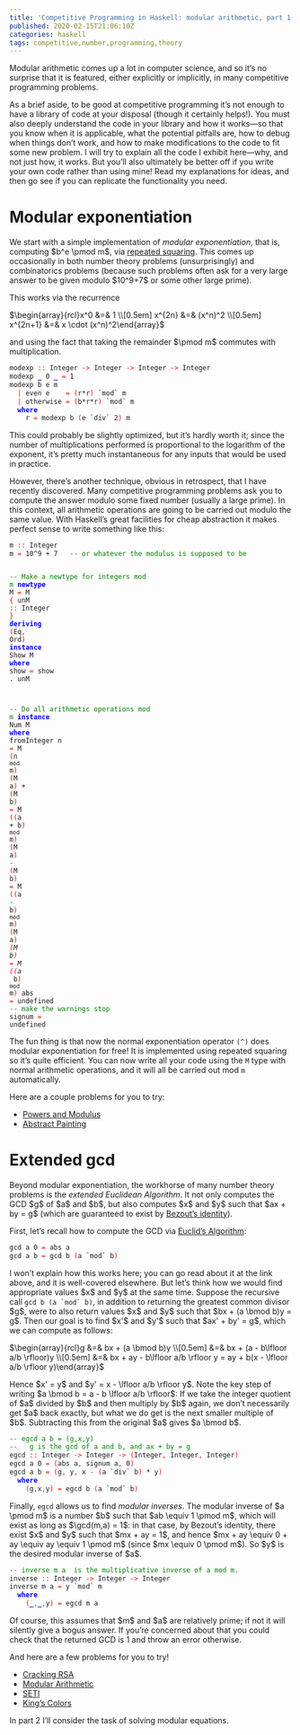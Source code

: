 ```yaml
---
title: 'Competitive Programming in Haskell: modular arithmetic, part 1'
published: 2020-02-15T21:06:10Z
categories: haskell
tags: competitive,number,programming,theory
---
```


<p>Modular arithmetic comes up a lot in computer science, and so it’s no surprise that it is featured, either explicitly or implicitly, in many competitive programming problems.</p>
<p>As a brief aside, to be good at competitive programming it’s not enough to have a library of code at your disposal (though it certainly helps!). You must also deeply understand the code in your library and how it works—so that you know when it is applicable, what the potential pitfalls are, how to debug when things don’t work, and how to make modifications to the code to fit some new problem. I will try to explain all the code I exhibit here—why, and not just how, it works. But you’ll also ultimately be better off if you write your own code rather than using mine! Read my explanations for ideas, and then go see if you can replicate the functionality you need.</p>
<h1 id="modular-exponentiation">Modular exponentiation</h1>
<p>We start with a simple implementation of <em>modular exponentiation</em>, that is, computing $b^e \pmod m$, via <a href="https://en.wikipedia.org/wiki/Exponentiation_by_squaring">repeated squaring</a>. This comes up occasionally in both number theory problems (unsurprisingly) and combinatorics problems (because such problems often ask for a very large answer to be given modulo $10^9+7$ or some other large prime).</p>
<p>This works via the recurrence</p>
<p>$\begin{array}{rcl}x^0 &amp;=&amp; 1 \\[0.5em] x^{2n} &amp;=&amp; (x^n)^2 \\[0.5em] x^{2n+1} &amp;=&amp; x \cdot (x^n)^2\end{array}$</p>
<p>and using the fact that taking the remainder $\pmod m$ commutes with multiplication.</p>
<pre class="sourceCode haskell"><code class="sourceCode haskell"><span>modexp</span> <span style="color:red;">::</span> <span>Integer</span> <span style="color:red;">-&gt;</span> <span>Integer</span> <span style="color:red;">-&gt;</span> <span>Integer</span> <span style="color:red;">-&gt;</span> <span>Integer</span>
<span>modexp</span> <span style="color:blue;font-weight:bold;">_</span> <span class="hs-num">0</span> <span style="color:blue;font-weight:bold;">_</span> <span style="color:red;">=</span> <span class="hs-num">1</span>
<span>modexp</span> <span>b</span> <span>e</span> <span>m</span>
  <span style="color:red;">|</span> <span>even</span> <span>e</span>    <span style="color:red;">=</span> <span style="color:red;">(</span><span>r</span><span>*</span><span>r</span><span style="color:red;">)</span> <span>`mod`</span> <span>m</span>
  <span style="color:red;">|</span> <span>otherwise</span> <span style="color:red;">=</span> <span style="color:red;">(</span><span>b</span><span>*</span><span>r</span><span>*</span><span>r</span><span style="color:red;">)</span> <span>`mod`</span> <span>m</span>
  <span style="color:blue;font-weight:bold;">where</span>
    <span>r</span> <span style="color:red;">=</span> <span>modexp</span> <span>b</span> <span style="color:red;">(</span><span>e</span> <span>`div`</span> <span class="hs-num">2</span><span style="color:red;">)</span> <span>m</span></code></pre>
<p>This could probably be slightly optimized, but it’s hardly worth it; since the number of multiplications performed is proportional to the logarithm of the exponent, it’s pretty much instantaneous for any inputs that would be used in practice.</p>
<p>However, there’s another technique, obvious in retrospect, that I have recently discovered. Many competitive programming problems ask you to compute the answer modulo some fixed number (usually a large prime). In this context, all arithmetic operations are going to be carried out modulo the same value. With Haskell’s great facilities for cheap abstraction it makes perfect sense to write something like this:</p>
<pre class="sourceCode haskell"><code class="sourceCode haskell"><span>m</span> <span style="color:red;">::</span> <span>Integer</span>
<span>m</span> <span style="color:red;">=</span> <span class="hs-num">10</span><span>^</span><span class="hs-num">9</span> <span>+</span> <span class="hs-num">7</span>   <span style="color:green;">-- or whatever the modulus is supposed to be</span>

<span style="color:green;">-- Make a newtype for integers mod m</span>
<span style="color:blue;font-weight:bold;">newtype</span> <span>M</span> <span style="color:red;">=</span> <span>M</span> <span style="color:red;">{</span> <span>unM</span> <span style="color:red;">::</span> <span>Integer</span> <span style="color:red;">}</span>
  <span style="color:blue;font-weight:bold;">deriving</span> <span style="color:red;">(</span><span>Eq</span><span style="color:red;">,</span> <span>Ord</span><span style="color:red;">)</span>
<span style="color:blue;font-weight:bold;">instance</span> <span>Show</span> <span>M</span> <span style="color:blue;font-weight:bold;">where</span> <span>show</span> <span style="color:red;">=</span> <span>show</span> <span>.</span> <span>unM</span>

<span style="color:green;">-- Do all arithmetic operations mod m</span>
<span style="color:blue;font-weight:bold;">instance</span> <span>Num</span> <span>M</span> <span style="color:blue;font-weight:bold;">where</span>
  <span>fromInteger</span> <span>n</span> <span style="color:red;">=</span> <span>M</span> <span style="color:red;">(</span><span>n</span> <span>`mod`</span> <span>m</span><span style="color:red;">)</span>
  <span style="color:red;">(</span><span>M</span> <span>a</span><span style="color:red;">)</span> <span>+</span> <span style="color:red;">(</span><span>M</span> <span>b</span><span style="color:red;">)</span> <span style="color:red;">=</span> <span>M</span> <span style="color:red;">(</span><span style="color:red;">(</span><span>a</span> <span>+</span> <span>b</span><span style="color:red;">)</span> <span>`mod`</span> <span>m</span><span style="color:red;">)</span>
  <span style="color:red;">(</span><span>M</span> <span>a</span><span style="color:red;">)</span> <span style="color:green;">-</span> <span style="color:red;">(</span><span>M</span> <span>b</span><span style="color:red;">)</span> <span style="color:red;">=</span> <span>M</span> <span style="color:red;">(</span><span style="color:red;">(</span><span>a</span> <span style="color:green;">-</span> <span>b</span><span style="color:red;">)</span> <span>`mod`</span> <span>m</span><span style="color:red;">)</span>
  <span style="color:red;">(</span><span>M</span> <span>a</span><span style="color:red;">)</span> <span>*</span> <span style="color:red;">(</span><span>M</span> <span>b</span><span style="color:red;">)</span> <span style="color:red;">=</span> <span>M</span> <span style="color:red;">(</span><span style="color:red;">(</span><span>a</span> <span>*</span> <span>b</span><span style="color:red;">)</span> <span>`mod`</span> <span>m</span><span style="color:red;">)</span>
  <span>abs</span>    <span style="color:red;">=</span> <span>undefined</span>  <span style="color:green;">-- make the warnings stop</span>
  <span>signum</span> <span style="color:red;">=</span> <span>undefined</span></code></pre>
<p>The fun thing is that now the normal exponentiation operator <code>(^)</code> does modular exponentiation for free! It is implemented using repeated squaring so it’s quite efficient. You can now write all your code using the <code>M</code> type with normal arithmetic operations, and it will all be carried out mod <code>m</code> automatically.</p>
<p>Here are a couple problems for you to try:</p>
<ul>
<li><a href="https://open.kattis.com/problems/powers">Powers and Modulus</a></li>
<li><a href="https://open.kattis.com/problems/abstractpainting">Abstract Painting</a></li>
</ul>
<h1 id="extended-gcd">Extended gcd</h1>
<p>Beyond modular exponentiation, the workhorse of many number theory problems is the <em>extended Euclidean Algorithm</em>. It not only computes the GCD $g$ of $a$ and $b$, but also computes $x$ and $y$ such that $ax + by = g$ (which are guaranteed to exist by <a href="https://mathlesstraveled.com/2015/11/25/mablowrimo-24-bezouts-identity/">Bezout’s identity</a>).</p>
<p>First, let’s recall how to compute the GCD via <a href="https://mathlesstraveled.com/2008/02/11/recounting-the-rationals-part-ivb-the-euclidean-algorithm/">Euclid’s Algorithm</a>:</p>
<pre class="sourceCode haskell"><code class="sourceCode haskell"><span>gcd</span> <span>a</span> <span class="hs-num">0</span> <span style="color:red;">=</span> <span>abs</span> <span>a</span>
<span>gcd</span> <span>a</span> <span>b</span> <span style="color:red;">=</span> <span>gcd</span> <span>b</span> <span style="color:red;">(</span><span>a</span> <span>`mod`</span> <span>b</span><span style="color:red;">)</span></code></pre>
<p>I won’t explain how this works here; you can go read about it at the link above, and it is well-covered elsewhere. But let’s think how we would find appropriate values $x$ and $y$ at the same time. Suppose the recursive call <code>gcd b (a `mod` b)</code>, in addition to returning the greatest common divisor $g$, were to also return values $x$ and $y$ such that $bx + (a \bmod b)y = g$. Then our goal is to find $x'$ and $y'$ such that $ax' + by' = g$, which we can compute as follows:</p>
<p>$\begin{array}{rcl}g &amp;=&amp; bx + (a \bmod b)y \\[0.5em] &amp;=&amp; bx + (a - b\lfloor a/b \rfloor)y \\[0.5em] &amp;=&amp; bx + ay - b\lfloor a/b \rfloor y = ay + b(x - \lfloor a/b \rfloor y)\end{array}$</p>
<p>Hence $x' = y$ and $y' = x - \lfloor a/b \rfloor y$. Note the key step of writing $a \bmod b = a - b \lfloor a/b \rfloor$: If we take the integer quotient of $a$ divided by $b$ and then multiply by $b$ again, we don’t necessarily get $a$ back exactly, but what we do get is the next smaller multiple of $b$. Subtracting this from the original $a$ gives $a \bmod b$.</p>
<pre class="sourceCode haskell"><code class="sourceCode haskell"><span style="color:green;">-- egcd a b = (g,x,y)</span>
<span style="color:green;">--   g is the gcd of a and b, and ax + by = g</span>
<span>egcd</span> <span style="color:red;">::</span> <span>Integer</span> <span style="color:red;">-&gt;</span> <span>Integer</span> <span style="color:red;">-&gt;</span> <span style="color:red;">(</span><span>Integer</span><span style="color:red;">,</span> <span>Integer</span><span style="color:red;">,</span> <span>Integer</span><span style="color:red;">)</span>
<span>egcd</span> <span>a</span> <span class="hs-num">0</span> <span style="color:red;">=</span> <span style="color:red;">(</span><span>abs</span> <span>a</span><span style="color:red;">,</span> <span>signum</span> <span>a</span><span style="color:red;">,</span> <span class="hs-num">0</span><span style="color:red;">)</span>
<span>egcd</span> <span>a</span> <span>b</span> <span style="color:red;">=</span> <span style="color:red;">(</span><span>g</span><span style="color:red;">,</span> <span>y</span><span style="color:red;">,</span> <span>x</span> <span style="color:green;">-</span> <span style="color:red;">(</span><span>a</span> <span>`div`</span> <span>b</span><span style="color:red;">)</span> <span>*</span> <span>y</span><span style="color:red;">)</span>
  <span style="color:blue;font-weight:bold;">where</span>
    <span style="color:red;">(</span><span>g</span><span style="color:red;">,</span><span>x</span><span style="color:red;">,</span><span>y</span><span style="color:red;">)</span> <span style="color:red;">=</span> <span>egcd</span> <span>b</span> <span style="color:red;">(</span><span>a</span> <span>`mod`</span> <span>b</span><span style="color:red;">)</span></code></pre>
<p>Finally, <code>egcd</code> allows us to find <em>modular inverses</em>. The modular inverse of $a \pmod m$ is a number $b$ such that $ab \equiv 1 \pmod m$, which will exist as long as $\gcd(m,a) = 1$: in that case, by Bezout’s identity, there exist $x$ and $y$ such that $mx + ay = 1$, and hence $mx + ay \equiv 0 + ay \equiv ay \equiv 1 \pmod m$ (since $mx \equiv 0 \pmod m$). So $y$ is the desired modular inverse of $a$.</p>
<pre class="sourceCode haskell"><code class="sourceCode haskell"><span style="color:green;">-- inverse m a  is the multiplicative inverse of a mod m.</span>
<span>inverse</span> <span style="color:red;">::</span> <span>Integer</span> <span style="color:red;">-&gt;</span> <span>Integer</span> <span style="color:red;">-&gt;</span> <span>Integer</span>
<span>inverse</span> <span>m</span> <span>a</span> <span style="color:red;">=</span> <span>y</span> <span>`mod`</span> <span>m</span>
  <span style="color:blue;font-weight:bold;">where</span>
    <span style="color:red;">(</span><span style="color:blue;font-weight:bold;">_</span><span style="color:red;">,</span><span style="color:blue;font-weight:bold;">_</span><span style="color:red;">,</span><span>y</span><span style="color:red;">)</span> <span style="color:red;">=</span> <span>egcd</span> <span>m</span> <span>a</span></code></pre>
<p>Of course, this assumes that $m$ and $a$ are relatively prime; if not it will silently give a bogus answer. If you’re concerned about that you could check that the returned GCD is 1 and throw an error otherwise.</p>
<p>And here are a few problems for you to try!</p>
<ul>
<li><a href="https://open.kattis.com/problems/crackingrsa">Cracking RSA</a></li>
<li><a href="https://open.kattis.com/problems/modulararithmetic">Modular Arithmetic</a></li>
<li><a href="https://open.kattis.com/problems/seti">SETI</a></li>
<li><a href="https://open.kattis.com/problems/kingscolors">King’s Colors</a></li>
</ul>
<p>In part 2 I’ll consider the task of solving modular equations.</p>

